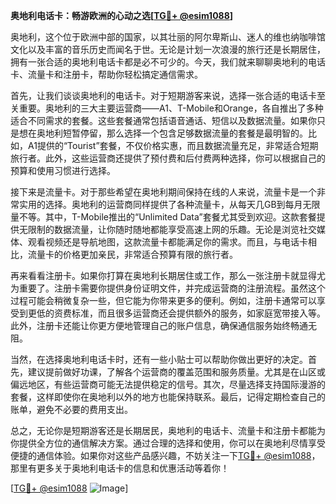 **奥地利电话卡：畅游欧洲的心动之选[[TG💪+ @esim1088](https://t.me/s/esim1088)]**

奥地利，这个位于欧洲中部的国家，以其壮丽的阿尔卑斯山、迷人的维也纳咖啡馆文化以及丰富的音乐历史而闻名于世。无论是计划一次浪漫的旅行还是长期居住，拥有一张合适的奥地利电话卡都是必不可少的。今天，我们就来聊聊奥地利的电话卡、流量卡和注册卡，帮助你轻松搞定通信需求。

首先，让我们谈谈奥地利的电话卡。对于短期游客来说，选择一张合适的电话卡至关重要。奥地利的三大主要运营商——A1、T-Mobile和Orange，各自推出了多种适合不同需求的套餐。这些套餐通常包括语音通话、短信以及数据流量。如果你只是想在奥地利短暂停留，那么选择一个包含足够数据流量的套餐是最明智的。比如，A1提供的“Tourist”套餐，不仅价格实惠，而且数据流量充足，非常适合短期旅行者。此外，这些运营商还提供了预付费和后付费两种选择，你可以根据自己的预算和使用习惯进行选择。

接下来是流量卡。对于那些希望在奥地利期间保持在线的人来说，流量卡是一个非常实用的选择。奥地利的运营商同样提供了各种流量卡，从每天几GB到每月无限量不等。其中，T-Mobile推出的“Unlimited Data”套餐尤其受到欢迎。这款套餐提供无限制的数据流量，让你随时随地都能享受高速上网的乐趣。无论是浏览社交媒体、观看视频还是导航地图，这款流量卡都能满足你的需求。而且，与电话卡相比，流量卡的价格更加亲民，非常适合预算有限的旅行者。

再来看看注册卡。如果你打算在奥地利长期居住或工作，那么一张注册卡就显得尤为重要了。注册卡需要你提供身份证明文件，并完成运营商的注册流程。虽然这个过程可能会稍微复杂一些，但它能为你带来更多的便利。例如，注册卡通常可以享受到更低的资费标准，而且很多运营商还会提供额外的服务，如家庭宽带接入等。此外，注册卡还能让你更方便地管理自己的账户信息，确保通信服务始终畅通无阻。

当然，在选择奥地利电话卡时，还有一些小贴士可以帮助你做出更好的决定。首先，建议提前做好功课，了解各个运营商的覆盖范围和服务质量。尤其是在山区或偏远地区，有些运营商可能无法提供稳定的信号。其次，尽量选择支持国际漫游的套餐，这样即使你在奥地利以外的地方也能保持联系。最后，记得定期检查自己的账单，避免不必要的费用支出。

总之，无论你是短期游客还是长期居民，奥地利的电话卡、流量卡和注册卡都能为你提供全方位的通信解决方案。通过合理的选择和使用，你可以在奥地利尽情享受便捷的通信体验。如果你对这些产品感兴趣，不妨关注一下[TG💪+ @esim1088](https://t.me/s/esim1088)，那里有更多关于奥地利电话卡的信息和优惠活动等着你！

[[TG💪+ @esim1088](https://t.me/s/esim1088) ![Image](https://i.postimg.cc/4NQfJmqS/Snipaste-2025-05-13-00-14-12.png)]